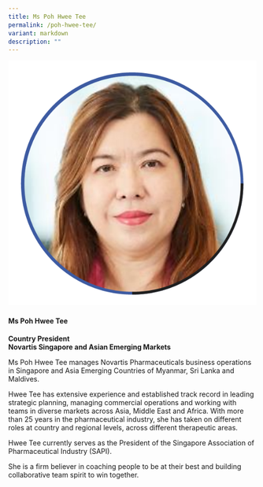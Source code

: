 ```yaml
---
title: Ms Poh Hwee Tee
permalink: /poh-hwee-tee/
variant: markdown
description: ""
---
```

<div class="row">
<div class="col is-3">
<img src="/images/Speakers_PohHweeTee.png">
</div>
<div class="col is-9 speaker-details">
	<h4><b>Ms Poh Hwee Tee</b></h4>
<b>Country President<br>
	Novartis Singapore and Asian Emerging Markets</b>
	
<p>Ms Poh Hwee Tee manages Novartis Pharmaceuticals business operations in Singapore and Asia Emerging Countries of Myanmar, Sri Lanka and Maldives.</p>
<p>Hwee Tee has extensive experience and established track record in leading strategic planning, managing commercial operations and working with teams in diverse markets across Asia, Middle East and Africa. With more than 25 years in the pharmaceutical industry, she has taken on different roles at country and regional levels, across different therapeutic areas.</p>
<p>Hwee Tee currently serves as the President of the Singapore Association of Pharmaceutical Industry (SAPI).</p>
<p>She is a firm believer in coaching people to be at their best and building collaborative team spirit to win together.
</p>
</div></div>